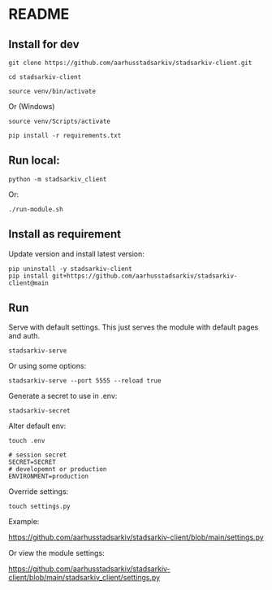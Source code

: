 # README

## Install for dev

    git clone https://github.com/aarhusstadsarkiv/stadsarkiv-client.git

    cd stadsarkiv-client

    source venv/bin/activate

Or (Windows)

    source venv/Scripts/activate

    pip install -r requirements.txt

## Run local:

    python -m stadsarkiv_client

Or: 

    ./run-module.sh

## Install as requirement

Update version and install latest version:

    pip uninstall -y stadsarkiv-client
    pip install git+https://github.com/aarhusstadsarkiv/stadsarkiv-client@main 

## Run 

Serve with default settings. This just serves the module with default pages and auth.  

    stadsarkiv-serve

Or using some options:

    stadsarkiv-serve --port 5555 --reload true

Generate a secret to use in .env:

    stadsarkiv-secret

Alter default env:

    touch .env

```.env
# session secret
SECRET=SECRET
# developemnt or production
ENVIRONMENT=production
```

Override settings: 

    touch settings.py

Example:

https://github.com/aarhusstadsarkiv/stadsarkiv-client/blob/main/settings.py

Or view the module settings:

https://github.com/aarhusstadsarkiv/stadsarkiv-client/blob/main/stadsarkiv_client/settings.py
